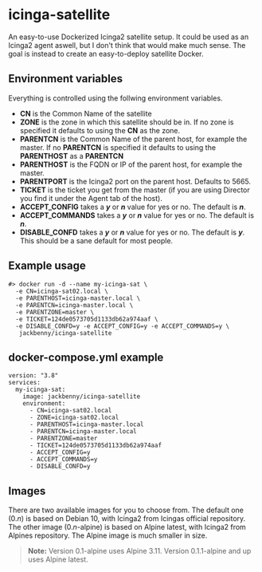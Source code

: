 # icinga-satellite
An easy-to-use Dockerized Icinga2 satellite setup. It could be used as an
Icinga2 agent aswell, but I don't think that would make much sense. The goal
is instead to create an easy-to-deploy satellite Docker.

## Environment variables
Everything is controlled using the follwing environment variables.

* **CN** is the Common Name of the satellite
* **ZONE** is the zone in which this satellite should be in. If no zone is specified
  it defaults to using the **CN** as the zone.
* **PARENTCN** is the Common Name of the parent host, for example the master. If
  no **PARENTCN** is specified it defaults to using the **PARENTHOST** as a
  **PARENTCN**
* **PARENTHOST** is the FQDN or IP of the parent host, for example the master.
* **PARENTPORT** is the Icinga2 port on the parent host. Defaults to 5665.
* **TICKET** is the ticket you get from the master (if you are using Director
  you find it under the Agent tab of the host).
* **ACCEPT_CONFIG** takes a ***y*** or ***n*** value for yes or no. The default is
  ***n***.
* **ACCEPT_COMMANDS** takes a ***y*** or ***n*** value for yes or no. The default is
  ***n***.
* **DISABLE_CONFD** takes a ***y*** or ***n*** value for yes or no. The default is
  ***y***. This should be a sane default for most people.

## Example usage
```
#> docker run -d --name my-icinga-sat \
  -e CN=icinga-sat02.local \
  -e PARENTHOST=icinga-master.local \
  -e PARENTCN=icinga-master.local \
  -e PARENTZONE=master \
  -e TICKET=124de0573705d1133db62a974aaf \
  -e DISABLE_CONFD=y -e ACCEPT_CONFIG=y -e ACCEPT_COMMANDS=y \ 
   jackbenny/icinga-satellite
```

## docker-compose.yml example
```
version: "3.8"
services:
  my-icinga-sat:
    image: jackbenny/icinga-satellite
    environment:
      - CN=icinga-sat02.local
      - ZONE=icinga-sat02.local
      - PARENTHOST=icinga-master.local
      - PARENTCN=icinga-master.local
      - PARENTZONE=master
      - TICKET=124de0573705d1133db62a974aaf
      - ACCEPT_CONFIG=y
      - ACCEPT_COMMANDS=y
      - DISABLE_CONFD=y
```

## Images
There are two available images for you to choose from. The default one (0.*n*) is based on
Debian 10, with Icinga2 from Icingas official repository. The other image (0.*n*-alpine) is
based on Alpine latest, with Icinga2 from Alpines repository. The Alpine image is much
smaller in size.

> **Note:** Version 0.1-alpine uses Alpine 3.11. Version 0.1.1-alpine and up uses Alpine
> latest.
